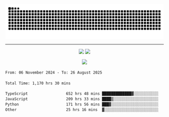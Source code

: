 <div align="center">
  <picture>
      <source
    media="(prefers-color-scheme: dark)"
      srcset="https://raw.githubusercontent.com/platane/snk/output/github-contribution-grid-snake-dark.svg"
      />
    <source
      media="(prefers-color-scheme: light)"
      srcset="https://raw.githubusercontent.com/xct007/xct007/output/github-contribution-grid-snake.svg"
      />
    <img
      alt="Snake"
      src="https://raw.githubusercontent.com/xct007/xct007/output/github-contribution-grid-snake.svg"
      />
  </picture>

</div>

___
<p align="center">
  <img src="https://readme-stats-blush-eta.vercel.app/api/top-langs/?username=xct007&layout=compact" />
  <img src="https://readme-stats-blush-eta.vercel.app/api?username=xct007&show_icons=true&theme=transparent&hide_title=true&include_all_commits=true" />
</p>

<p align="center">
  <img src="https://github-profile-trophy.vercel.app/?username=xct007&no-bg=true&rank=S,SS,SSS,A,AA,AAA,UNKNOWN,SECRET&row=3&title=-Followers,-Stars&margin-w=15&margin-h=15&column=2" />
</p>
<!--START_SECTION:waka-->

```txt
From: 06 November 2024 - To: 26 August 2025

Total Time: 1,170 hrs 30 mins

TypeScript                 652 hrs 48 mins █████████████▓░░░░░░░░░░░   54.59 %
JavaScript                 209 hrs 33 mins ████▒░░░░░░░░░░░░░░░░░░░░   17.52 %
Python                     171 hrs 56 mins ███▓░░░░░░░░░░░░░░░░░░░░░   14.38 %
Other                      25 hrs 16 mins  ▓░░░░░░░░░░░░░░░░░░░░░░░░   02.11 %
```

<!--END_SECTION:waka-->
